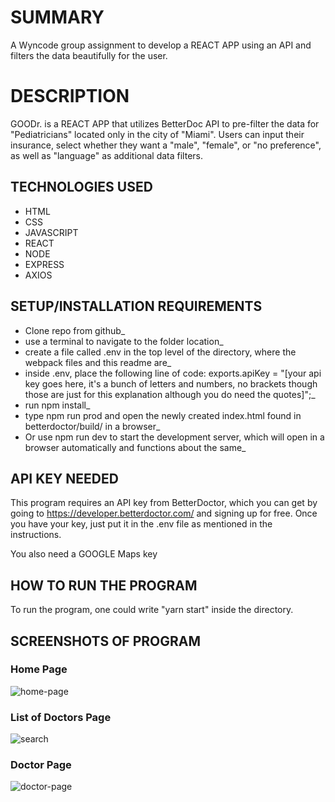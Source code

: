 # SUMMARY 
A Wyncode group assignment to develop a REACT APP using an API and filters the data beautifully for the user.

# DESCRIPTION
GOODr. is a REACT APP that utilizes BetterDoc API to pre-filter the data for "Pediatricians" located only in the city of "Miami". Users can input their insurance, select whether they want a "male", "female", or "no preference", as well as "language" as additional data filters.

## TECHNOLOGIES USED
  * HTML
  * CSS
  * JAVASCRIPT
  * REACT 
  * NODE
  * EXPRESS
  * AXIOS
  
## SETUP/INSTALLATION REQUIREMENTS
  * Clone repo from github_
  * use a terminal to navigate to the folder location_
  * create a file called .env in the top level of the directory, where the webpack files and this readme are_
  * inside .env, place the following line of code: exports.apiKey = "[your api key goes here, it's a bunch of letters and numbers, no brackets though those are just for this explanation although you do need the quotes]";_
  * run npm install_
  * type npm run prod and open the newly created index.html found in betterdoctor/build/ in a browser_
  * Or use npm run dev to start the development server, which will open in a browser automatically and functions about the same_

## API KEY NEEDED
This program requires an API key from BetterDoctor, which you can get by going to https://developer.betterdoctor.com/ and signing up for free. Once you have your key, just put it in the .env file as mentioned in the instructions.

You also need a GOOGLE Maps key

## HOW TO RUN THE PROGRAM
To run the program, one could write "yarn start" inside the directory.

## SCREENSHOTS OF PROGRAM


### Home Page

![home-page](https://user-images.githubusercontent.com/38043621/43686992-5decac76-989c-11e8-9545-07d1807fe487.png)

### List of Doctors Page

![search](https://user-images.githubusercontent.com/38043621/43687013-9c2aee3a-989c-11e8-8de5-41f6493c530f.png)

### Doctor Page

![doctor-page](https://user-images.githubusercontent.com/38043621/43687068-54d5853a-989d-11e8-8a54-42d5df3a562e.png)
